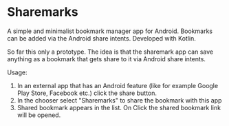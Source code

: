 # Sharemarks
A simple and minimalist bookmark manager app for Android. Bookmarks can be added via the Android share intents. Developed with Kotlin.


So far this only a prototype. The idea is that the sharemark app can save anything as a bookmark that gets share to it via Android share intents.

Usage: 
1. In an external app that has an Android feature (like for example Google Play Store, Facebook etc.) click the share button.
2. In the chooser select "Sharemarks" to share the bookmark with this app
3. Shared bookmark appears in the list. On Click the shared bookmark link will be opened. 
